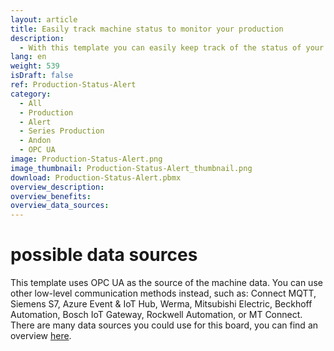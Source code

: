 ```yaml
---
layout: article
title: Easily track machine status to monitor your production 
description: 
  - With this template you can easily keep track of the status of your production and manufacturing failures. Use it to efficiently monitor your machines and display malfunctions and the cause of equipment failure in real time. The lightning-fast communication of the problem and the clear display of the alarm in signal colors help you to solve problems faster and reduce downtime, which saves valuable resources. Download template now and optimize production processes!
lang: en
weight: 539
isDraft: false
ref: Production-Status-Alert
category:
  - All
  - Production
  - Alert
  - Series Production
  - Andon
  - OPC UA
image: Production-Status-Alert.png
image_thumbnail: Production-Status-Alert_thumbnail.png
download: Production-Status-Alert.pbmx
overview_description:
overview_benefits:
overview_data_sources:
---
```

# possible data sources
This template uses OPC UA as the source of the machine data. You can use other low-level communication methods instead, such as: Connect MQTT, Siemens S7, Azure Event & IoT Hub, Werma, Mitsubishi Electric, Beckhoff Automation, Bosch IoT Gateway, Rockwell Automation, or MT Connect. There are many data sources you could use for this board, you can find an overview [here](https://peakboard.com/en/interfaces/).
